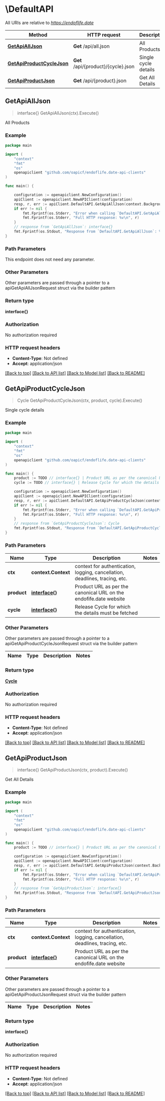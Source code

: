 # \DefaultAPI

All URIs are relative to *https://endoflife.date*

Method | HTTP request | Description
------------- | ------------- | -------------
[**GetApiAllJson**](DefaultAPI.md#GetApiAllJson) | **Get** /api/all.json | All Products
[**GetApiProductCycleJson**](DefaultAPI.md#GetApiProductCycleJson) | **Get** /api/{product}/{cycle}.json | Single cycle details
[**GetApiProductJson**](DefaultAPI.md#GetApiProductJson) | **Get** /api/{product}.json | Get All Details



## GetApiAllJson

> interface{} GetApiAllJson(ctx).Execute()

All Products



### Example

```go
package main

import (
    "context"
    "fmt"
    "os"
    openapiclient "github.com/oapicf/endoflife.date-api-clients"
)

func main() {

    configuration := openapiclient.NewConfiguration()
    apiClient := openapiclient.NewAPIClient(configuration)
    resp, r, err := apiClient.DefaultAPI.GetApiAllJson(context.Background()).Execute()
    if err != nil {
        fmt.Fprintf(os.Stderr, "Error when calling `DefaultAPI.GetApiAllJson``: %v\n", err)
        fmt.Fprintf(os.Stderr, "Full HTTP response: %v\n", r)
    }
    // response from `GetApiAllJson`: interface{}
    fmt.Fprintf(os.Stdout, "Response from `DefaultAPI.GetApiAllJson`: %v\n", resp)
}
```

### Path Parameters

This endpoint does not need any parameter.

### Other Parameters

Other parameters are passed through a pointer to a apiGetApiAllJsonRequest struct via the builder pattern


### Return type

**interface{}**

### Authorization

No authorization required

### HTTP request headers

- **Content-Type**: Not defined
- **Accept**: application/json

[[Back to top]](#) [[Back to API list]](../README.md#documentation-for-api-endpoints)
[[Back to Model list]](../README.md#documentation-for-models)
[[Back to README]](../README.md)


## GetApiProductCycleJson

> Cycle GetApiProductCycleJson(ctx, product, cycle).Execute()

Single cycle details



### Example

```go
package main

import (
    "context"
    "fmt"
    "os"
    openapiclient "github.com/oapicf/endoflife.date-api-clients"
)

func main() {
    product := TODO // interface{} | Product URL as per the canonical URL on the endofife.date website
    cycle := TODO // interface{} | Release Cycle for which the details must be fetched

    configuration := openapiclient.NewConfiguration()
    apiClient := openapiclient.NewAPIClient(configuration)
    resp, r, err := apiClient.DefaultAPI.GetApiProductCycleJson(context.Background(), product, cycle).Execute()
    if err != nil {
        fmt.Fprintf(os.Stderr, "Error when calling `DefaultAPI.GetApiProductCycleJson``: %v\n", err)
        fmt.Fprintf(os.Stderr, "Full HTTP response: %v\n", r)
    }
    // response from `GetApiProductCycleJson`: Cycle
    fmt.Fprintf(os.Stdout, "Response from `DefaultAPI.GetApiProductCycleJson`: %v\n", resp)
}
```

### Path Parameters


Name | Type | Description  | Notes
------------- | ------------- | ------------- | -------------
**ctx** | **context.Context** | context for authentication, logging, cancellation, deadlines, tracing, etc.
**product** | [**interface{}**](.md) | Product URL as per the canonical URL on the endofife.date website |
**cycle** | [**interface{}**](.md) | Release Cycle for which the details must be fetched |

### Other Parameters

Other parameters are passed through a pointer to a apiGetApiProductCycleJsonRequest struct via the builder pattern


Name | Type | Description  | Notes
------------- | ------------- | ------------- | -------------



### Return type

[**Cycle**](Cycle.md)

### Authorization

No authorization required

### HTTP request headers

- **Content-Type**: Not defined
- **Accept**: application/json

[[Back to top]](#) [[Back to API list]](../README.md#documentation-for-api-endpoints)
[[Back to Model list]](../README.md#documentation-for-models)
[[Back to README]](../README.md)


## GetApiProductJson

> interface{} GetApiProductJson(ctx, product).Execute()

Get All Details



### Example

```go
package main

import (
    "context"
    "fmt"
    "os"
    openapiclient "github.com/oapicf/endoflife.date-api-clients"
)

func main() {
    product := TODO // interface{} | Product URL as per the canonical URL on the endofife.date website

    configuration := openapiclient.NewConfiguration()
    apiClient := openapiclient.NewAPIClient(configuration)
    resp, r, err := apiClient.DefaultAPI.GetApiProductJson(context.Background(), product).Execute()
    if err != nil {
        fmt.Fprintf(os.Stderr, "Error when calling `DefaultAPI.GetApiProductJson``: %v\n", err)
        fmt.Fprintf(os.Stderr, "Full HTTP response: %v\n", r)
    }
    // response from `GetApiProductJson`: interface{}
    fmt.Fprintf(os.Stdout, "Response from `DefaultAPI.GetApiProductJson`: %v\n", resp)
}
```

### Path Parameters


Name | Type | Description  | Notes
------------- | ------------- | ------------- | -------------
**ctx** | **context.Context** | context for authentication, logging, cancellation, deadlines, tracing, etc.
**product** | [**interface{}**](.md) | Product URL as per the canonical URL on the endofife.date website |

### Other Parameters

Other parameters are passed through a pointer to a apiGetApiProductJsonRequest struct via the builder pattern


Name | Type | Description  | Notes
------------- | ------------- | ------------- | -------------


### Return type

**interface{}**

### Authorization

No authorization required

### HTTP request headers

- **Content-Type**: Not defined
- **Accept**: application/json

[[Back to top]](#) [[Back to API list]](../README.md#documentation-for-api-endpoints)
[[Back to Model list]](../README.md#documentation-for-models)
[[Back to README]](../README.md)

